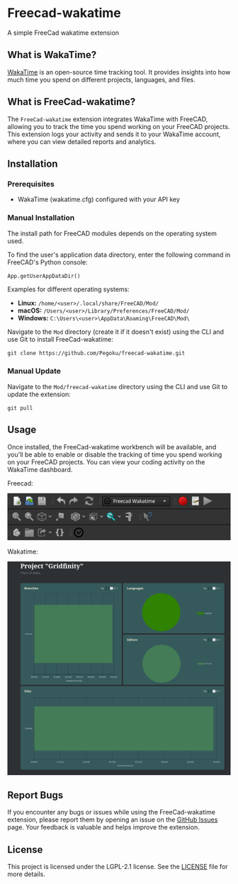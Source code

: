 # Freecad-wakatime
A simple FreeCad wakatime extension

## What is WakaTime?
[WakaTime](https://wakatime.com/) is an open-source time tracking tool. It provides insights into how much time you spend on different projects, languages, and files.

## What is FreeCad-wakatime?
The `FreeCad-wakatime` extension integrates WakaTime with FreeCAD, allowing you to track the time you spend working on your FreeCAD projects. This extension logs your activity and sends it to your WakaTime account, where you can view detailed reports and analytics.

## Installation

### Prerequisites
- WakaTime (wakatime.cfg) configured with your API key 


<!-- ### Automatic Installation (WIP)
In the future this plugin may be in the Freecad-addons repo
The recommended way to install FreeCad-wakatime is via FreeCAD's [Addon Manager](https://wiki.freecad.org/Std_AddonMgr) under `Tools > Addon Manager` dropdown menu.

Search for **FreeCad-wakatime** in the workbench category. -->

### Manual Installation

The install path for FreeCAD modules depends on the operating system used.

To find the user's application data directory, enter the following command in FreeCAD's Python console:

```python
App.getUserAppDataDir()
```

Examples for different operating systems:

- **Linux:** `/home/<user>/.local/share/FreeCAD/Mod/`
- **macOS:** `/Users/<user>/Library/Preferences/FreeCAD/Mod/`
- **Windows:** `C:\Users\<user>\AppData\Roaming\FreeCAD\Mod\`

Navigate to the `Mod` directory (create it if it doesn't exist) using the CLI and use Git to install FreeCad-wakatime:

```shell
git clone https://github.com/Pegoku/freecad-wakatime.git
```

### Manual Update

Navigate to the `Mod/freecad-wakatime` directory using the CLI and use Git to update the extension:

```shell
git pull
```

## Usage
Once installed, the FreeCad-wakatime workbench will be available, and you'll be able to enable or disable the tracking of time you spend working on your FreeCAD projects. You can view your coding activity on the WakaTime dashboard.

Freecad:

![FreeCAD](image.png)

Wakatime:

![Wakatime](image-1.png)

## Report Bugs

If you encounter any bugs or issues while using the FreeCad-wakatime extension, please report them by opening an issue on the [GitHub Issues](https://github.com/Pegoku/freecad-wakatime/issues) page.
Your feedback is valuable and helps improve the extension.

## License
This project is licensed under the LGPL-2.1 license. See the [LICENSE](https://github.com/Pegoku/freecad-wakatime/blob/main/LICENSE) file for more details.

